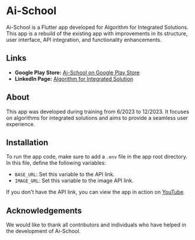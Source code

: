 # Ai-School

Ai-School is a Flutter app developed for Algorithm for Integrated Solutions. This app is a rebuild of the existing app with improvements in its structure, user interface, API integration, and functionality enhancements.

## Links
- **Google Play Store:** [Ai-School on Google Play Store](https://play.google.com/store/apps/details?id=com.algorithmsintegratedsolution.egabat1)
- **LinkedIn Page:** [Algorithm for Integrated Solution](https://www.linkedin.com/company/algorithm-for-integrated-solution/)

## About
This app was developed during training from 6/2023 to 12/2023. It focuses on algorithms for integrated solutions and aims to provide a seamless user experience.

## Installation
To run the app code, make sure to add a `.env` file in the app root directory. In this file, define the following variables:
- `BASE_URL`: Set this variable to the API link.
- `IMAGE_URL`: Set this variable to the image API link.

If you don't have the API link, you can view the app in action on [YouTube](https://youtu.be/PAxrAVX2LC8).

## Acknowledgements
We would like to thank all contributors and individuals who have helped in the development of Ai-School.
